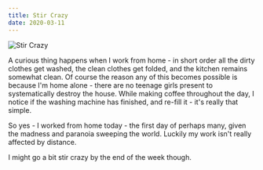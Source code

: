 ```yaml
---
title: Stir Crazy
date: 2020-03-11
---
```


![Stir Crazy](https://source.unsplash.com/9ZQzrLWV52M/1600x900)

A curious thing happens when I work from home - in short order all the dirty clothes get washed, the clean clothes get folded, and the kitchen remains somewhat clean. Of course the reason any of this becomes possible is because I'm home alone - there are no teenage girls present to systematically destroy the house. While making coffee throughout the day, I notice if the washing machine has finished, and re-fill it - it's really that simple.

So yes - I worked from home today - the first day of perhaps many, given the madness and paranoia sweeping the world. Luckily my work isn't really affected by distance.

I might go a bit stir crazy by the end of the week though.
